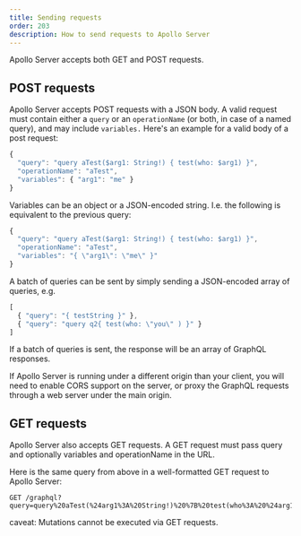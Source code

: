 ```yaml
---
title: Sending requests
order: 203
description: How to send requests to Apollo Server
---
```


Apollo Server accepts both GET and POST requests.

<h2 id="postRequests">POST requests</h2>

Apollo Server accepts POST requests with a JSON body. A valid request must contain either a `query` or an `operationName` (or both, in case of a named query), and may include `variables.` Here's an example for a valid body of a post request:

```js
{
  "query": "query aTest($arg1: String!) { test(who: $arg1) }",
  "operationName": "aTest",
  "variables": { "arg1": "me" }
}
```

Variables can be an object or a JSON-encoded string. I.e. the following is equivalent to the previous query:

```js
{
  "query": "query aTest($arg1: String!) { test(who: $arg1) }",
  "operationName": "aTest",
  "variables": "{ \"arg1\": \"me\" }"
}
```

A batch of queries can be sent by simply sending a JSON-encoded array of queries, e.g.

```js
[
  { "query": "{ testString }" },
  { "query": "query q2{ test(who: \"you\" ) }" }
]
```

If a batch of queries is sent, the response will be an array of GraphQL responses.

If Apollo Server is running under a different origin than your client, you will need to enable CORS support on the server, or proxy the GraphQL requests through a web server under the main origin.


<h2 id="getRequests">GET requests</h2>

Apollo Server also accepts GET requests. A GET request must pass query and optionally variables and operationName in the URL.

Here is the same query from above in a well-formatted GET request to Apollo Server:
```
GET /graphql?query=query%20aTest(%24arg1%3A%20String!)%20%7B%20test(who%3A%20%24arg1)%20%7D&operationName=aTest&variables=me
```

caveat: Mutations cannot be executed via GET requests.



